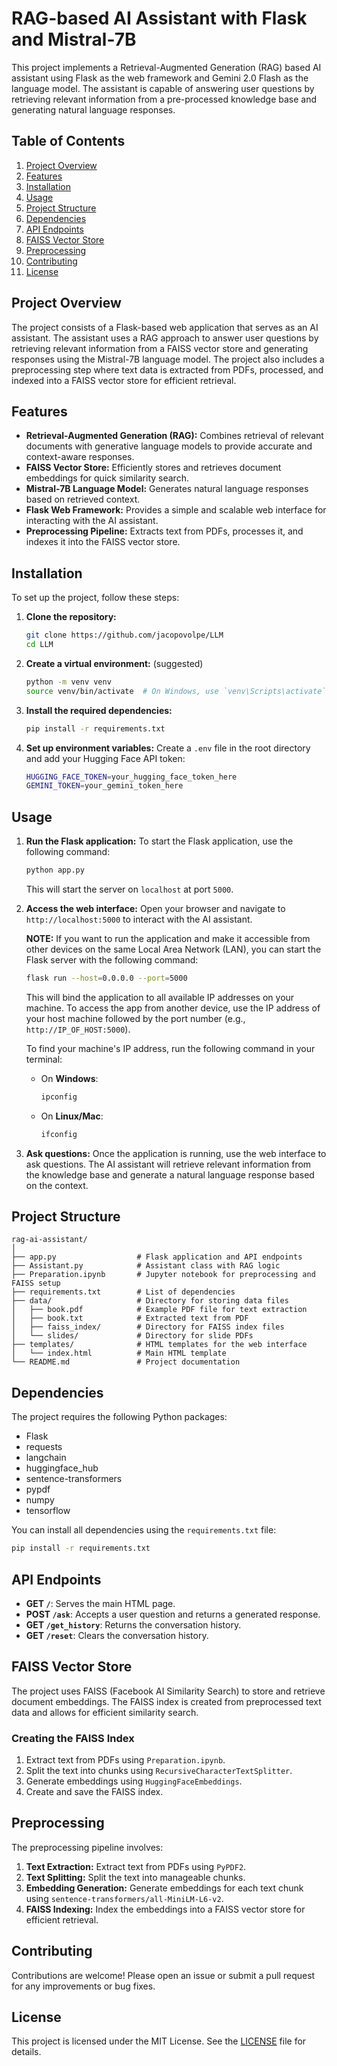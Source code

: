 # RAG-based AI Assistant with Flask and Mistral-7B

This project implements a Retrieval-Augmented Generation (RAG) based AI assistant using Flask as the web framework and Gemini 2.0 Flash as the language model. The assistant is capable of answering user questions by retrieving relevant information from a pre-processed knowledge base and generating natural language responses.

## Table of Contents

1. [Project Overview](#project-overview)
2. [Features](#features)
3. [Installation](#installation)
4. [Usage](#usage)
5. [Project Structure](#project-structure)
6. [Dependencies](#dependencies)
7. [API Endpoints](#api-endpoints)
8. [FAISS Vector Store](#faiss-vector-store)
9. [Preprocessing](#preprocessing)
10. [Contributing](#contributing)
11. [License](#license)

## Project Overview

The project consists of a Flask-based web application that serves as an AI assistant. The assistant uses a RAG approach to answer user questions by retrieving relevant information from a FAISS vector store and generating responses using the Mistral-7B language model. The project also includes a preprocessing step where text data is extracted from PDFs, processed, and indexed into a FAISS vector store for efficient retrieval.

## Features

- **Retrieval-Augmented Generation (RAG):** Combines retrieval of relevant documents with generative language models to provide accurate and context-aware responses.
- **FAISS Vector Store:** Efficiently stores and retrieves document embeddings for quick similarity search.
- **Mistral-7B Language Model:** Generates natural language responses based on retrieved context.
- **Flask Web Framework:** Provides a simple and scalable web interface for interacting with the AI assistant.
- **Preprocessing Pipeline:** Extracts text from PDFs, processes it, and indexes it into the FAISS vector store.

## Installation

To set up the project, follow these steps:

1. **Clone the repository:**
   ```bash
   git clone https://github.com/jacopovolpe/LLM
   cd LLM
   ```

2. **Create a virtual environment:** (suggested)
   ```bash
   python -m venv venv
   source venv/bin/activate  # On Windows, use `venv\Scripts\activate`
   ```

3. **Install the required dependencies:**
   ```bash
   pip install -r requirements.txt
   ```

4. **Set up environment variables:**
   Create a `.env` file in the root directory and add your Hugging Face API token:
   ```bash
   HUGGING_FACE_TOKEN=your_hugging_face_token_here
   GEMINI_TOKEN=your_gemini_token_here
   ```
## Usage

1. **Run the Flask application:**
   To start the Flask application, use the following command:
   ```bash
   python app.py
   ```
   This will start the server on `localhost` at port `5000`.

2. **Access the web interface:**
   Open your browser and navigate to `http://localhost:5000` to interact with the AI assistant.

   **NOTE:** If you want to run the application and make it accessible from other devices on the same Local Area Network (LAN), you can start the Flask server with the following command:
   ```bash
   flask run --host=0.0.0.0 --port=5000
   ```
   This will bind the application to all available IP addresses on your machine. To access the app from another device, use the IP address of your host machine followed by the port number (e.g., `http://IP_OF_HOST:5000`).

   To find your machine's IP address, run the following command in your terminal:
   - On **Windows**: 
     ```bash
     ipconfig
     ```
   - On **Linux/Mac**:
     ```bash
     ifconfig
     ```

3. **Ask questions:**
   Once the application is running, use the web interface to ask questions. The AI assistant will retrieve relevant information from the knowledge base and generate a natural language response based on the context.

   
## Project Structure

```
rag-ai-assistant/
│
├── app.py                  # Flask application and API endpoints
├── Assistant.py            # Assistant class with RAG logic
├── Preparation.ipynb       # Jupyter notebook for preprocessing and FAISS setup
├── requirements.txt        # List of dependencies
├── data/                   # Directory for storing data files
│   ├── book.pdf            # Example PDF file for text extraction
│   ├── book.txt            # Extracted text from PDF
│   ├── faiss_index/        # Directory for FAISS index files
│   └── slides/             # Directory for slide PDFs
├── templates/              # HTML templates for the web interface
│   └── index.html          # Main HTML template
└── README.md               # Project documentation
```

## Dependencies

The project requires the following Python packages:

- Flask
- requests
- langchain
- huggingface_hub
- sentence-transformers
- pypdf
- numpy
- tensorflow

You can install all dependencies using the `requirements.txt` file:

```bash
pip install -r requirements.txt
```

## API Endpoints

- **GET `/`**: Serves the main HTML page.
- **POST `/ask`**: Accepts a user question and returns a generated response.
- **GET `/get_history`**: Returns the conversation history.
- **GET `/reset`**: Clears the conversation history.

## FAISS Vector Store

The project uses FAISS (Facebook AI Similarity Search) to store and retrieve document embeddings. The FAISS index is created from preprocessed text data and allows for efficient similarity search.

### Creating the FAISS Index

1. Extract text from PDFs using `Preparation.ipynb`.
2. Split the text into chunks using `RecursiveCharacterTextSplitter`.
3. Generate embeddings using `HuggingFaceEmbeddings`.
4. Create and save the FAISS index.

## Preprocessing

The preprocessing pipeline involves:

1. **Text Extraction:** Extract text from PDFs using `PyPDF2`.
2. **Text Splitting:** Split the text into manageable chunks.
3. **Embedding Generation:** Generate embeddings for each text chunk using `sentence-transformers/all-MiniLM-L6-v2`.
4. **FAISS Indexing:** Index the embeddings into a FAISS vector store for efficient retrieval.

## Contributing

Contributions are welcome! Please open an issue or submit a pull request for any improvements or bug fixes.

## License

This project is licensed under the MIT License. See the [LICENSE](LICENSE) file for details.